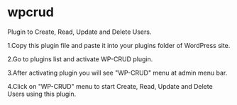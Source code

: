 # wpcrud
Plugin to Create, Read, Update and Delete Users.

1.Copy this plugin file and paste it into your plugins folder of WordPress site. 

2.Go to plugins list and activate WP-CRUD plugin.

3.After activating plugin you will see "WP-CRUD" menu at admin menu bar.

4.Click on "WP-CRUD" menu to start Create, Read, Update and Delete Users using this plugin.

